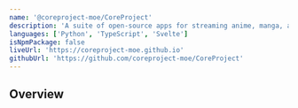 ```yaml
---
name: '@coreproject-moe/CoreProject'
description: 'A suite of open-source apps for streaming anime, manga, and music. Built with Svelte and Python, designed for speed, beauty, and community.'
languages: ['Python', 'TypeScript', 'Svelte']
isNpmPackage: false
liveUrl: 'https://coreproject-moe.github.io'
githubUrl: 'https://github.com/coreproject-moe/CoreProject'
---
```


## Overview
